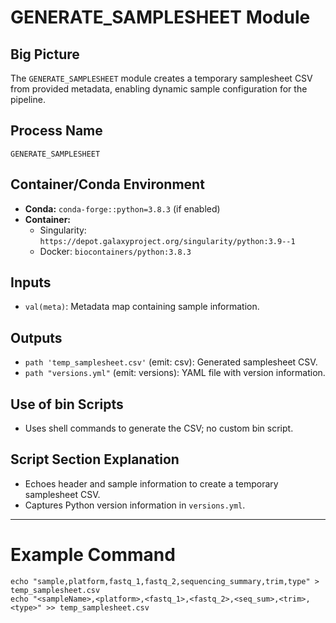# GENERATE_SAMPLESHEET Module

## Big Picture
The `GENERATE_SAMPLESHEET` module creates a temporary samplesheet CSV from provided metadata, enabling dynamic sample configuration for the pipeline.

## Process Name
`GENERATE_SAMPLESHEET`

## Container/Conda Environment
- **Conda:** `conda-forge::python=3.8.3` (if enabled)
- **Container:**
  - Singularity: `https://depot.galaxyproject.org/singularity/python:3.9--1`
  - Docker: `biocontainers/python:3.8.3`

## Inputs
- `val(meta)`: Metadata map containing sample information.

## Outputs
- `path 'temp_samplesheet.csv'` (emit: csv): Generated samplesheet CSV.
- `path "versions.yml"` (emit: versions): YAML file with version information.

## Use of bin Scripts
- Uses shell commands to generate the CSV; no custom bin script.

## Script Section Explanation
- Echoes header and sample information to create a temporary samplesheet CSV.
- Captures Python version information in `versions.yml`.

---

# Example Command
```
echo "sample,platform,fastq_1,fastq_2,sequencing_summary,trim,type" > temp_samplesheet.csv
echo "<sampleName>,<platform>,<fastq_1>,<fastq_2>,<seq_sum>,<trim>,<type>" >> temp_samplesheet.csv
```
